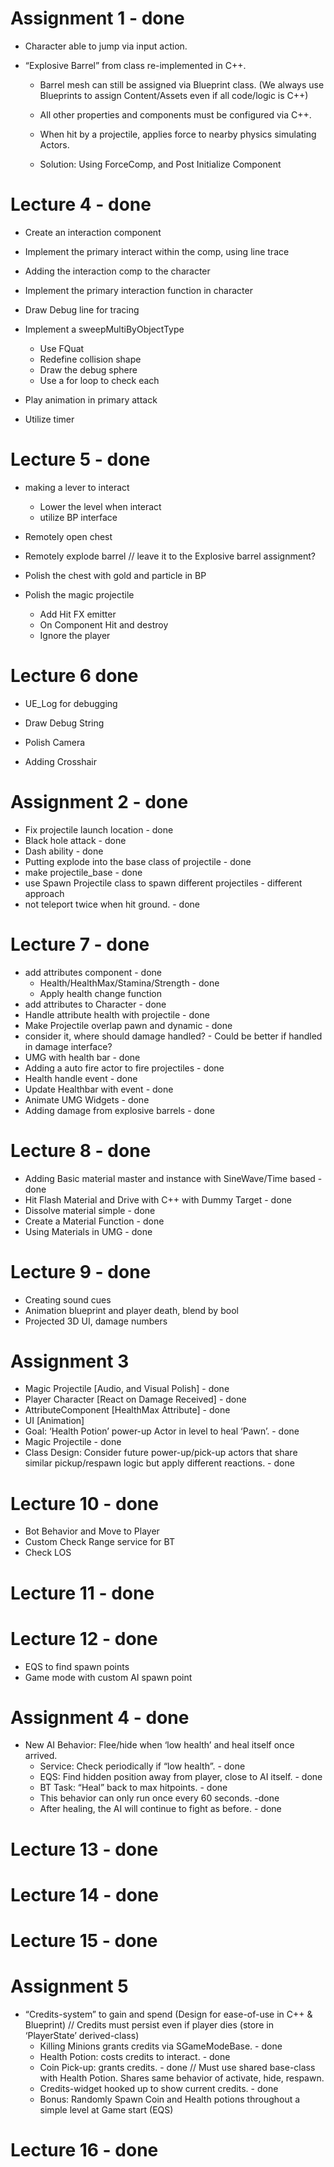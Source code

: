 # Assignment 1 - done
- Character able to jump via input action.

- “Explosive Barrel” from class re-implemented in C++.
	- Barrel mesh can still be assigned via Blueprint class. (We always use Blueprints to assign Content/Assets even if all code/logic is C++)
	- All other properties and components must be configured via C++.
	- When hit by a projectile, applies force to nearby physics simulating Actors.

	- Solution: Using ForceComp, and Post Initialize Component



# Lecture 4 - done
- Create an interaction component
- Implement the primary interact within the comp, using line trace
- Adding the interaction comp to the character
- Implement the primary interaction function in character
- Draw Debug line for tracing

- Implement a sweepMultiByObjectType
	- Use FQuat
	- Redefine collision shape
	- Draw the debug sphere
	- Use a for loop to check each

- Play animation in primary attack
- Utilize timer



# Lecture 5 - done
- making a lever to interact
	- Lower the level when interact
	- utilize BP interface

- Remotely open chest
- Remotely explode barrel // leave it to the Explosive barrel assignment?
- Polish the chest with gold and particle in BP

- Polish the magic projectile
	- Add Hit FX emitter
	- On Component Hit and destroy
	- Ignore the player



# Lecture 6 done
- UE_Log for debugging
- Draw Debug String

- Polish Camera
- Adding Crosshair



# Assignment 2 - done
- Fix projectile launch location - done
- Black hole attack - done
- Dash ability - done
- Putting explode into the base class of projectile - done
- make projectile_base - done
- use Spawn Projectile class to spawn different projectiles - different approach
- not teleport twice when hit ground. - done



# Lecture 7 - done
- add attributes component - done
    - Health/HealthMax/Stamina/Strength - done
    - Apply health change function
- add attributes to Character - done
- Handle attribute health with projectile - done
- Make Projectile overlap pawn and dynamic - done
- consider it, where should damage handled? - Could be better if handled in damage interface?
- UMG with health bar - done
- Adding a auto fire actor to fire projectiles - done
- Health handle event - done
- Update Healthbar with event - done
- Animate UMG Widgets - done
- Adding damage from explosive barrels - done



# Lecture 8 - done
- Adding Basic material master and instance with SineWave/Time based - done
- Hit Flash Material and Drive with C++ with Dummy Target - done
- Dissolve material simple - done
- Create a Material Function - done
- Using Materials in UMG - done



# Lecture 9 - done
- Creating sound cues
- Animation blueprint and player death, blend by bool
- Projected 3D UI, damage numbers



# Assignment 3
- Magic Projectile [Audio, and Visual Polish] - done
- Player Character [React on Damage Received] - done
- AttributeComponent [HealthMax Attribute] - done
- UI [Animation]
- Goal: ‘Health Potion’ power-up Actor in level to heal ‘Pawn’. - done
- Magic Projectile - done
- Class Design: Consider future power-up/pick-up actors that share similar pickup/respawn logic but apply different reactions. - done



# Lecture 10 - done
- Bot Behavior and Move to Player
- Custom Check Range service for BT
- Check LOS



# Lecture 11 - done

# Lecture 12 - done
- EQS to find spawn points
- Game mode with custom AI spawn point

# Assignment 4 - done
- New AI Behavior: Flee/hide when ‘low health’ and heal itself once arrived. 
  - Service: Check periodically if “low health”. - done
  - EQS: Find hidden position away from player, close to AI itself. - done
  - BT Task: “Heal” back to max hitpoints. - done
  - This behavior can only run once every 60 seconds. -done
  - After healing, the AI will continue to fight as before. - done

# Lecture 13 - done

# Lecture 14 - done

# Lecture 15 - done

# Assignment 5
- “Credits-system” to gain and spend (Design for ease-of-use in C++ & Blueprint) // Credits must persist even if player dies (store in ‘PlayerState’ derived-class)
	- Killing Minions grants credits via SGameModeBase. - done
	- Health Potion: costs credits to interact. - done
	- Coin Pick-up: grants credits. - done // Must use shared base-class with Health Potion. Shares same behavior of activate, hide, respawn.
	- Credits-widget hooked up to show current credits. - done
	- Bonus: Randomly Spawn Coin and Health potions throughout a simple level at Game start (EQS)

# Lecture 16 - done
